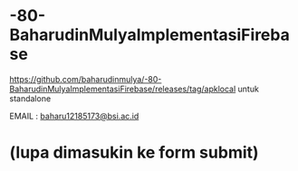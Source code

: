 # -80-BaharudinMulyaImplementasiFirebase

https://github.com/baharudinmulya/-80-BaharudinMulyaImplementasiFirebase/releases/tag/apklocal  untuk standalone

EMAIL : baharu12185173@bsi.ac.id   

# (lupa dimasukin ke form submit)
